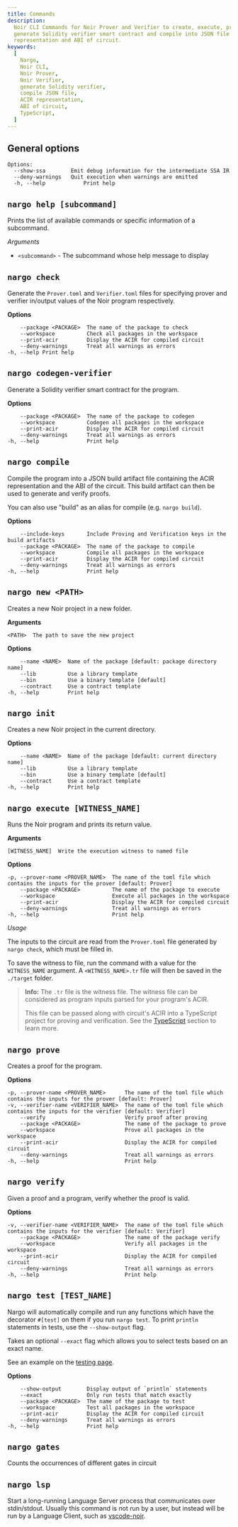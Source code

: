 ```yaml
---
title: Commands
description:
  Noir CLI Commands for Noir Prover and Verifier to create, execute, prove and verify programs,
  generate Solidity verifier smart contract and compile into JSON file containing ACIR
  representation and ABI of circuit.
keywords:
  [
    Nargo,
    Noir CLI,
    Noir Prover,
    Noir Verifier,
    generate Solidity verifier,
    compile JSON file,
    ACIR representation,
    ABI of circuit,
    TypeScript,
  ]
---
```


## General options

```
Options:
  --show-ssa        Emit debug information for the intermediate SSA IR
  --deny-warnings   Quit execution when warnings are emitted
  -h, --help            Print help
```

## `nargo help [subcommand]`

Prints the list of available commands or specific information of a subcommand.

_Arguments_

- `<subcommand>` - The subcommand whose help message to display

## `nargo check`

Generate the `Prover.toml` and `Verifier.toml` files for specifying prover and verifier in/output
values of the Noir program respectively.

**Options**

```
    --package <PACKAGE>  The name of the package to check
    --workspace          Check all packages in the workspace
    --print-acir         Display the ACIR for compiled circuit
    --deny-warnings      Treat all warnings as errors
-h, --help Print help
```

## `nargo codegen-verifier`

Generate a Solidity verifier smart contract for the program.

**Options**

```
    --package <PACKAGE>  The name of the package to codegen
    --workspace          Codegen all packages in the workspace
    --print-acir         Display the ACIR for compiled circuit
    --deny-warnings      Treat all warnings as errors
-h, --help               Print help
```

## `nargo compile`

Compile the program into a JSON build artifact file containing the ACIR representation and the ABI
of the circuit. This build artifact can then be used to generate and verify proofs.

You can also use "build" as an alias for compile (e.g. `nargo build`).

**Options**

```
    --include-keys       Include Proving and Verification keys in the build artifacts
    --package <PACKAGE>  The name of the package to compile
    --workspace          Compile all packages in the workspace
    --print-acir         Display the ACIR for compiled circuit
    --deny-warnings      Treat all warnings as errors
-h, --help               Print help
```

## `nargo new <PATH>`

Creates a new Noir project in a new folder.

**Arguments**

```
<PATH>  The path to save the new project
```

**Options**

```
    --name <NAME>  Name of the package [default: package directory name]
    --lib          Use a library template
    --bin          Use a binary template [default]
    --contract     Use a contract template
-h, --help         Print help
```

## `nargo init`

Creates a new Noir project in the current directory.

**Options**

```
    --name <NAME>  Name of the package [default: current directory name]
    --lib          Use a library template
    --bin          Use a binary template [default]
    --contract     Use a contract template
-h, --help         Print help
```

## `nargo execute [WITNESS_NAME]`

Runs the Noir program and prints its return value.

**Arguments**

```
[WITNESS_NAME]  Write the execution witness to named file
```

**Options**

```
-p, --prover-name <PROVER_NAME>  The name of the toml file which contains the inputs for the prover [default: Prover]
    --package <PACKAGE>          The name of the package to execute
    --workspace                  Execute all packages in the workspace
    --print-acir                 Display the ACIR for compiled circuit
    --deny-warnings              Treat all warnings as errors
-h, --help                       Print help
```

_Usage_

The inputs to the circuit are read from the `Prover.toml` file generated by `nargo check`, which
must be filled in.

To save the witness to file, run the command with a value for the `WITNESS_NAME` argument. A
`<WITNESS_NAME>.tr` file will then be saved in the `./target` folder.

> **Info:** The `.tr` file is the witness file. The witness file can be considered as program inputs
> parsed for your program's ACIR.
>
> This file can be passed along with circuit's ACIR into a TypeScript project for proving and
> verification. See the [TypeScript](../typescript#proving-and-verifying-externally-compiled-files)
> section to learn more.

## `nargo prove`

Creates a proof for the program.

**Options**

```
-p, --prover-name <PROVER_NAME>      The name of the toml file which contains the inputs for the prover [default: Prover]
-v, --verifier-name <VERIFIER_NAME>  The name of the toml file which contains the inputs for the verifier [default: Verifier]
    --verify                         Verify proof after proving
    --package <PACKAGE>              The name of the package to prove
    --workspace                      Prove all packages in the workspace
    --print-acir                     Display the ACIR for compiled circuit
    --deny-warnings                  Treat all warnings as errors
-h, --help                           Print help
```

## `nargo verify`

Given a proof and a program, verify whether the proof is valid.

**Options**

```
-v, --verifier-name <VERIFIER_NAME>  The name of the toml file which contains the inputs for the verifier [default: Verifier]
    --package <PACKAGE>              The name of the package verify
    --workspace                      Verify all packages in the workspace
    --print-acir                     Display the ACIR for compiled circuit
    --deny-warnings                  Treat all warnings as errors
-h, --help                           Print help
```

## `nargo test [TEST_NAME]`

Nargo will automatically compile and run any functions which have the decorator `#[test]` on them if
you run `nargo test`. To print `println` statements in tests, use the `--show-output` flag.

Takes an optional `--exact` flag which allows you to select tests based on an exact name.

See an example on the [testing page](./testing).

**Options**

```
    --show-output        Display output of `println` statements
    --exact              Only run tests that match exactly
    --package <PACKAGE>  The name of the package to test
    --workspace          Test all packages in the workspace
    --print-acir         Display the ACIR for compiled circuit
    --deny-warnings      Treat all warnings as errors
-h, --help               Print help
```

## `nargo gates`

Counts the occurrences of different gates in circuit

## `nargo lsp`

Start a long-running Language Server process that communicates over stdin/stdout.
Usually this command is not run by a user, but instead will be run by a Language Client, such as [vscode-noir](https://github.com/noir-lang/vscode-noir).
